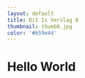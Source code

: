 ```yaml
---
layout: default
title: Dit Is Verslag 8
thumbnail: thumb8.jpg
color: '#b59e4d'
---
```


# Hello World
